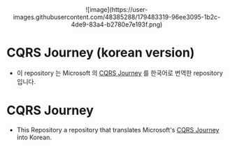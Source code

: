 <div align="center">
![image](https://user-images.githubusercontent.com/48385288/179483319-96ee3095-1b2c-4de9-83a4-b2780e7e193f.png)
</div>

# CQRS Journey (korean version)

- 이 repository 는 Microsoft 의 [CQRS Journey](https://github.com/microsoftarchive/cqrs-journey) 를 한국어로 번역한 repository 입니다.

# CQRS Journey

- This Repository a repository that translates Microsoft's [CQRS Journey](https://github.com/microsoftarchive/cqrs-journey) into Korean.
